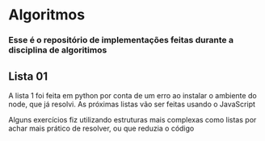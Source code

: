 # Algoritmos
 ### Esse é o repositório de implementações feitas durante a disciplina de algoritimos
## Lista 01
A lista 1 foi feita em python por conta de um erro ao instalar o ambiente do node, que já resolvi.
As próximas listas vão ser feitas usando o JavaScript

Alguns exercícios fiz utilizando estruturas mais complexas como listas por achar mais prático de resolver, ou que reduzia o código
